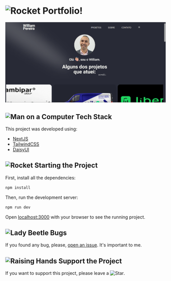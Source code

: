 # <img src="https://raw.githubusercontent.com/Tarikul-Islam-Anik/Animated-Fluent-Emojis/master/Emojis/Travel%20and%20places/Rocket.png" alt="Rocket" width="25" height="25" /> Portfolio!

![Banner Portfilio](public/banner.png)

## <img src="https://raw.githubusercontent.com/Tarikul-Islam-Anik/Animated-Fluent-Emojis/master/Emojis/People%20with%20professions/Man%20Technologist%20Light%20Skin%20Tone.png" alt="Man on a Computer" width="25" height="25" /> Tech Stack

This project was developed using:

- [NextJS](https://nextjs.org/)
- [TailwindCSS](https://tailwindcss.com/)
- [DaisyUI](https://daisyui.com/)

## <img src="https://raw.githubusercontent.com/Tarikul-Islam-Anik/Animated-Fluent-Emojis/master/Emojis/Travel%20and%20places/Rocket.png" alt="Rocket" width="25" height="25" /> Starting the Project

First, install all the dependencies:

```bash
npm install
```

Then, run the development server:

```bash
npm run dev
```

Open [localhost:3000](http://localhost:3000) with your browser to see the running project.

## <img src="https://raw.githubusercontent.com/Tarikul-Islam-Anik/Animated-Fluent-Emojis/master/Emojis/Animals/Lady%20Beetle.png" alt="Lady Beetle" width="25" height="25" /> Bugs

If you found any bug, please, [open an issue](https://github.com/WilliamPereira/portfolio/issues/new). It's important to me.

## <img src="https://raw.githubusercontent.com/Tarikul-Islam-Anik/Animated-Fluent-Emojis/master/Emojis/Hand%20gestures/Raising%20Hands%20Medium-Light%20Skin%20Tone.png" alt="Raising Hands" width="25" height="25" /> Support the Project

If you want to support this project, please leave a <img src="https://raw.githubusercontent.com/Tarikul-Islam-Anik/Animated-Fluent-Emojis/master/Emojis/Travel%20and%20places/Star.png" alt="Star" width="25" height="25" />.


